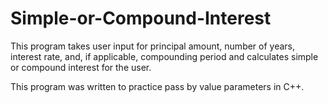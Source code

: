# Simple-or-Compound-Interest

This program takes user input for principal amount, number of years, interest rate, and, if applicable, compounding period and calculates simple or compound interest for the user. 

This program was written to practice pass by value parameters in C++. 
